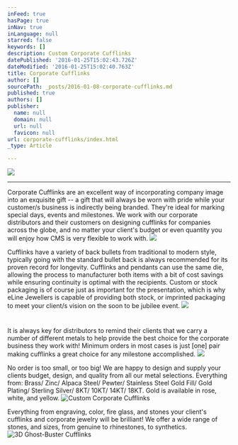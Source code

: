 ```yaml
---
inFeed: true
hasPage: true
inNav: true
inLanguage: null
starred: false
keywords: []
description: Custom Corporate Cufflinks
datePublished: '2016-01-25T15:02:43.726Z'
dateModified: '2016-01-25T15:02:40.763Z'
title: Corporate Cufflinks
author: []
sourcePath: _posts/2016-01-08-corporate-cufflinks.md
published: true
authors: []
publisher:
  name: null
  domain: null
  url: null
  favicon: null
url: corporate-cufflinks/index.html
_type: Article

---
```

![](https://s3-us-west-2.amazonaws.com/the-grid-img/p/18962c520f24ddb1737eb3d2cf0741f5c203f4bb.jpg)

****

Corporate Cufflinks are an excellent way of incorporating company image into an exquisite gift -- a gift that will always be worn with pride while your customer/s business is indirectly being branded. They're ideal for marking special days, events and milestones. We work with our corporate distributors and their customers on designing cufflinks for companies across the globe, and no matter your client's budget or even quantity you will enjoy how CMS is very flexible to work with.
![](https://s3-us-west-2.amazonaws.com/the-grid-img/p/f9d7f786df8c10b1b62c5d51f76f857a683a7b7c.jpg)

Cufflinks have a variety of back bullets from traditional to modern style, typically going with the standard bullet back is always recommended for its proven record for longevity.  Cufflinks and pendants can use the same die, allowing the process to manufacturer both items with a bit of cost savings while ensuring continuity is optimal with the recipients.  Custom or stock packaging is of course just as important for the presentation, which is why eLine Jewellers is capable of providing both stock, or imprinted packaging to meet your client/s vision on the soon to be jubilee event.
![](https://s3-us-west-2.amazonaws.com/the-grid-img/p/93bf350f333ef394663dbdd988627cea6619015a.jpg)

# 

It is always key for distributors to remind their clients that we carry a number of different metals to help provide the best choice for the corporate business they work with!  Minimum orders in most cases is just \[one\] pair making cufflinks a great choice for any milestone accomplished.
![](https://s3-us-west-2.amazonaws.com/the-grid-img/p/1553038423c849b44b3d7426f7a02fd4b8a3efaa.jpg)

No order is too small, or too big!  We are happy to design and supply your clients budget, design, and quality from all our metal selections.  Everything from: Brass/ Zinc/ Alpaca Steel/ Pewter/ Stainless Steel Gold Fill/ Gold Plating/ Sterling Silver/ 8KT/ 10KT/ 14KT/ 18KT.  Gold is available in rose, white, and yellow.
![Custom Corporate Cufflinks](https://the-grid-user-content.s3-us-west-2.amazonaws.com/19f4745a-3818-4b34-aedc-561a002a2572.jpg)

Everything from engraving, color, fire glass, and stones your client's cufflinks and corporate jewelry will be brilliant!  We offer a wide range of stones, and sizes, from genuine to rhinestones, to synthetics.
![3D Ghost-Buster Cufflinks](https://the-grid-user-content.s3-us-west-2.amazonaws.com/a6d8758c-8b13-4f7c-9d77-8db1ba478128.jpg)